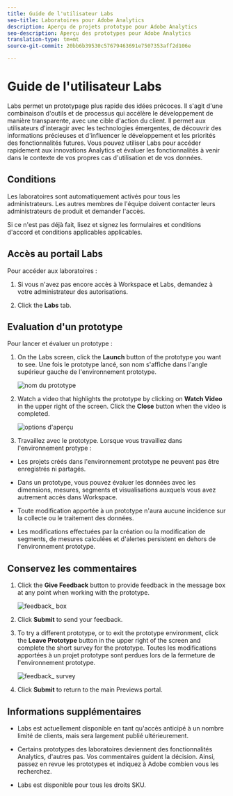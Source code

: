 ```yaml
---
title: Guide de l'utilisateur Labs
seo-title: Laboratoires pour Adobe Analytics
description: Aperçu de projets prototype pour Adobe Analytics
seo-description: Aperçu des prototypes pour Adobe Analytics
translation-type: tm+mt
source-git-commit: 20bb6b39530c57679463691e7507353aff2d106e

---
```




# Guide de l'utilisateur Labs

Labs permet un prototypage plus rapide des idées précoces. Il s'agit d'une combinaison d'outils et de processus qui accélère le développement de manière transparente, avec une cible d'action du client. Il permet aux utilisateurs d'interagir avec les technologies émergentes, de découvrir des informations précieuses et d'influencer le développement et les priorités des fonctionnalités futures. Vous pouvez utiliser Labs pour accéder rapidement aux innovations Analytics et évaluer les fonctionnalités à venir dans le contexte de vos propres cas d'utilisation et de vos données.

## Conditions

Les laboratoires sont automatiquement activés pour tous les administrateurs. Les autres membres de l'équipe doivent contacter leurs administrateurs de produit et demander l'accès.

Si ce n'est pas déjà fait, lisez et signez les formulaires et conditions d'accord et conditions applicables applicables.

## Accès au portail Labs

Pour accéder aux laboratoires :

1. Si vous n'avez pas encore accès à Workspace et Labs, demandez à votre administrateur des autorisations.

1. Click the **Labs** tab.


## Evaluation d'un prototype

Pour lancer et évaluer un prototype :

1. On the Labs screen, click the **Launch** button of the prototype you want to see. Une fois le prototype lancé, son nom s'affiche dans l'angle supérieur gauche de l'environnement prototype.

   ![nom du prototype](https://user-images.githubusercontent.com/29133525/58670566-c03b6c00-82fc-11e9-8b29-ee34260c4024.png)

1. Watch a video that highlights the prototype by clicking on **Watch Video** in the upper right of the screen. Click the **Close** button when the video is completed.

   ![options d'aperçu](https://user-images.githubusercontent.com/29133525/58670261-a2213c00-82fb-11e9-88db-cc839c98fdab.png)

1. Travaillez avec le prototype. Lorsque vous travaillez dans l'environnement protype :

* Les projets créés dans l'environnement prototype ne peuvent pas être enregistrés ni partagés.

* Dans un prototype, vous pouvez évaluer les données avec les dimensions, mesures, segments et visualisations auxquels vous avez autrement accès dans Workspace.

* Toute modification apportée à un prototype n'aura aucune incidence sur la collecte ou le traitement des données.

* Les modifications effectuées par la création ou la modification de segments, de mesures calculées et d'alertes persistent en dehors de l'environnement prototype.

## Conservez les commentaires

1. Click the **Give Feedback** button to provide feedback in the message box at any point when working with the prototype.

   ![feedback_ box](https://user-images.githubusercontent.com/29133525/58670344-f0363f80-82fb-11e9-8824-ec2b41f7187a.png)

1. Click **Submit** to send your feedback.

1. To try a different prototype, or to exit the prototype environment, click the **Leave Prototype** button in the upper right of the screen and complete the short survey for the prototype. Toutes les modifications apportées à un projet prototype sont perdues lors de la fermeture de l'environnement prototype.

   ![feedback_ survey](https://user-images.githubusercontent.com/29133525/58670404-2bd10980-82fc-11e9-8cae-0dfc9f9da6b7.png)

1. Click **Submit** to return to the main Previews portal.

## Informations supplémentaires

* Labs est actuellement disponible en tant qu'accès anticipé à un nombre limité de clients, mais sera largement publié ultérieurement.

* Certains prototypes des laboratoires deviennent des fonctionnalités Analytics, d'autres pas. Vos commentaires guident la décision. Ainsi, passez en revue les prototypes et indiquez à Adobe combien vous les recherchez.

* Labs est disponible pour tous les droits SKU.
